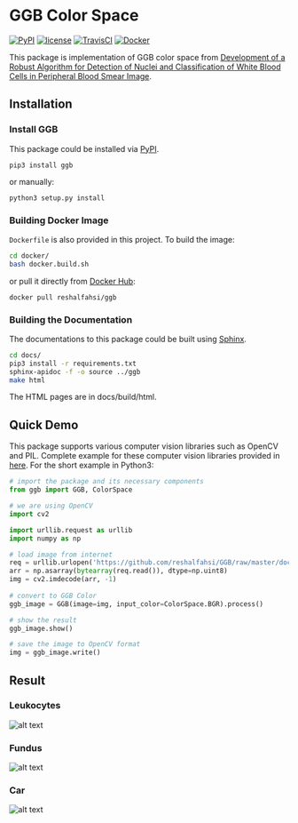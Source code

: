 # GGB Color Space

[![PyPI](https://badge.fury.io/py/ggb.svg)](https://badge.fury.io/py/ggb)
[![license](https://img.shields.io/github/license/mashape/apistatus.svg?maxAge=2592000)](https://github.com/reshalfahsi/ggb/blob/master/LICENSE)
[![TravisCI](https://api.travis-ci.com/reshalfahsi/ggb.svg)](https://travis-ci.com/github/reshalfahsi/ggb)
[![Docker](https://img.shields.io/docker/pulls/reshalfahsi/ggb.svg)](https://hub.docker.com/r/reshalfahsi/ggb)


This package is implementation of GGB color space from [Development of a Robust Algorithm for Detection of Nuclei and Classification of White Blood Cells in Peripheral Blood Smear Image](https://link.springer.com/content/pdf/10.1007%2Fs10916-018-0962-1.pdf).


## Installation

### Install GGB

This package could be installed via [PyPI](https://pypi.org/project/ggb/).

    pip3 install ggb

or manually:

    python3 setup.py install


### Building Docker Image

`Dockerfile` is also provided in this project. To build the image:

```bash
cd docker/
bash docker.build.sh
```


or pull it directly from [Docker Hub](https://hub.docker.com/r/reshalfahsi/ggb):

    docker pull reshalfahsi/ggb


### Building the Documentation

The documentations to this package could be built using [Sphinx](www.sphinx-doc.org).

```bash
cd docs/
pip3 install -r requirements.txt
sphinx-apidoc -f -o source ../ggb
make html
```

The HTML pages are in docs/build/html.


## Quick Demo

This package supports various computer vision libraries such as OpenCV and PIL. Complete example for these computer vision libraries provided in [here](https://github.com/reshalfahsi/ggb/tree/master/examples). For the short example in Python3:


```python
# import the package and its necessary components
from ggb import GGB, ColorSpace

# we are using OpenCV
import cv2

import urllib.request as urllib
import numpy as np

# load image from internet
req = urllib.urlopen('https://github.com/reshalfahsi/GGB/raw/master/docs/img/leukocytes.png')
arr = np.asarray(bytearray(req.read()), dtype=np.uint8)
img = cv2.imdecode(arr, -1)
    
# convert to GGB Color
ggb_image = GGB(image=img, input_color=ColorSpace.BGR).process()

# show the result    
ggb_image.show()

# save the image to OpenCV format
img = ggb_image.write()
```


## Result

### Leukocytes
![alt text](https://github.com/reshalfahsi/GGB/raw/master/docs/img/GGB_RGB_LEUKOCYTES.jpg)

### Fundus
![alt text](https://github.com/reshalfahsi/GGB/raw/master/docs/img/GGB_RGB_FUNDUS.jpg)

### Car
![alt text](https://github.com/reshalfahsi/GGB/raw/master/docs/img/GGB_RGB_TESLA.jpg)
